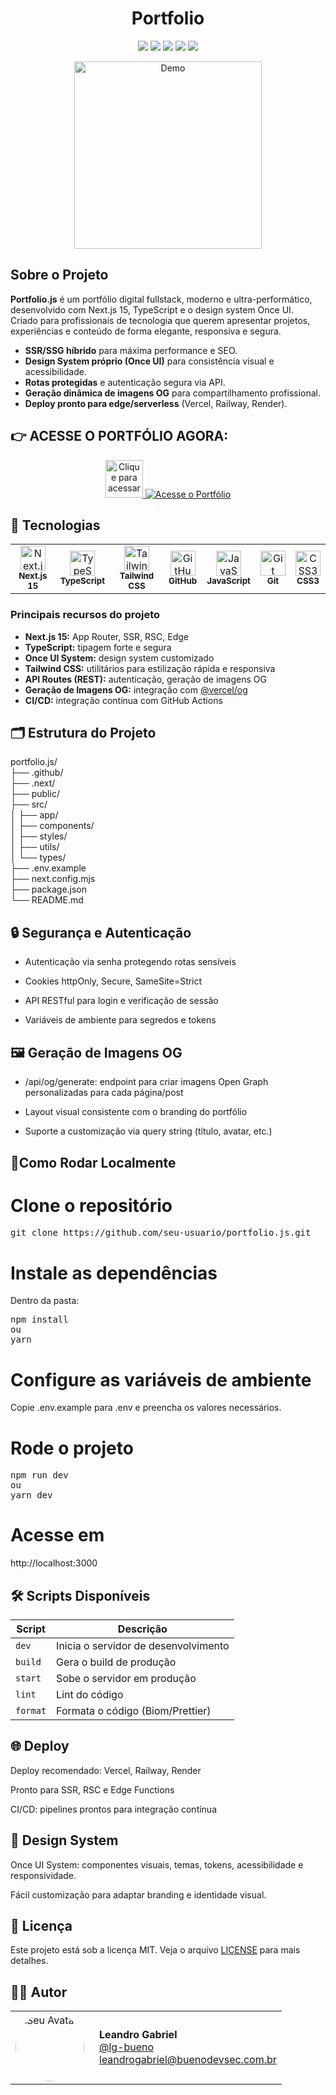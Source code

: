 <h1 align="center">Portfolio</h1>

<p align="center">
  <img src="https://img.shields.io/badge/Next.js-000?style=for-the-badge&logo=next.js&logoColor=white" />
  <img src="https://img.shields.io/badge/TypeScript-007ACC?style=for-the-badge&logo=typescript&logoColor=white" />
  <img src="https://img.shields.io/badge/Tailwind-38B2AC?style=for-the-badge&logo=tailwind-css&logoColor=white" />
  <img src="https://img.shields.io/badge/Once%20UI-1a1a1a?style=for-the-badge" />
  <img src="https://img.shields.io/badge/Vercel-000?style=for-the-badge&logo=vercel&logoColor=white" />
</p>

<p align="center">
  <img src="https://media.giphy.com/media/du3J3cXyzhj75IOgvA/giphy.gif" width="300" alt="Demo" />
</p>

## Sobre o Projeto

**Portfolio.js** é um portfólio digital fullstack, moderno e ultra-performático, desenvolvido com Next.js 15, TypeScript e o design system Once UI.  
Criado para profissionais de tecnologia que querem apresentar projetos, experiências e conteúdo de forma elegante, responsiva e segura.

- **SSR/SSG híbrido** para máxima performance e SEO.
- **Design System próprio (Once UI)** para consistência visual e acessibilidade.
- **Rotas protegidas** e autenticação segura via API.
- **Geração dinâmica de imagens OG** para compartilhamento profissional.
- **Deploy pronto para edge/serverless** (Vercel, Railway, Render).


## 👉 ACESSE O PORTFÓLIO AGORA:

<p align="center">
  <a href="https://buenodevsec.com.br" target="_blank">
    <img src="https://media1.giphy.com/media/v1.Y2lkPTc5MGI3NjExejJjdzMxcnd0NTJpM3hxbjBkbjVjYTBrc2s3NG1ibnlsNjZuYWx1MCZlcD12MV9pbnRlcm5hbF9naWZfYnlfaWQmY3Q9cw/4aAnvkK3wCq6JFyu5e/giphy.gif" alt="Clique para acessar o portfólio" width="60" />
    <img src="https://img.shields.io/badge/ACESSE%20O%20PORTFÓLIO-CLIQUE%20AQUI-00C897?style=for-the-badge&logo=vercel&logoColor=white&labelColor=1A1A1A" alt="Acesse o Portfólio" />
  </a>
</p>

<h2>🚀 Tecnologias</h2>

<table>
  <tr>
    <td align="center">
      <img src="https://cdn.jsdelivr.net/gh/devicons/devicon@latest/icons/nextjs/nextjs-original.svg" width="40" title="Next.js" /><br>
      <sub><b>Next.js 15</b></sub>
    </td>
    <td align="center">
      <img src="https://cdn.jsdelivr.net/gh/devicons/devicon/icons/typescript/typescript-original.svg" width="40" title="TypeScript" /><br>
      <sub><b>TypeScript</b></sub>
    </td>
    <td align="center">
      <img src="https://cdn.jsdelivr.net/gh/devicons/devicon@latest/icons/tailwindcss/tailwindcss-original.svg" width="40" title="Tailwind CSS" /><br>
      <sub><b>Tailwind CSS</b></sub>
    </td>
    <td align="center">
      <img src="https://cdn.jsdelivr.net/gh/devicons/devicon/icons/github/github-original.svg" width="40" title="GitHub" /><br>
      <sub><b>GitHub</b></sub>
    </td>
    <td align="center">
      <img src="https://cdn.jsdelivr.net/gh/devicons/devicon@latest/icons/javascript/javascript-original.svg" width="40" title="JavaScript" /><br>
      <sub><b>JavaScript</b></sub>
    </td>
    <td align="center">
      <img src="https://cdn.jsdelivr.net/gh/devicons/devicon@latest/icons/git/git-original.svg" width="40" title="Git" /><br>
      <sub><b>Git</b></sub>
    </td>
    <td align="center">
      <img src="https://cdn.jsdelivr.net/gh/devicons/devicon@latest/icons/css3/css3-plain-wordmark.svg" width="40" title="CSS3" /><br>
      <sub><b>CSS3</b></sub>
    </td>
  </tr>
</table>

### Principais recursos do projeto

- <b>Next.js 15:</b> App Router, SSR, RSC, Edge
- <b>TypeScript:</b> tipagem forte e segura
- <b>Once UI System:</b> design system customizado
- <b>Tailwind CSS:</b> utilitários para estilização rápida e responsiva
- <b>API Routes (REST):</b> autenticação, geração de imagens OG
- <b>Geração de Imagens OG:</b> integração com <a href="https://vercel.com/docs/functions/og-image-generation" target="_blank">@vercel/og</a>
- <b>CI/CD:</b> integração contínua com GitHub Actions


## 🗂️ Estrutura do Projeto
portfolio.js/<br>
├── .github/<br>
├── .next/<br>
├── public/<br>
├── src/<br>
│   ├── app/<br>
│   ├── components/<br>
│   ├── styles/<br>
│   ├── utils/<br>
│   └── types/<br>
├── .env.example<br>
├── next.config.mjs<br>
├── package.json<br>
└── README.md<br>

## 🔒 Segurança e Autenticação

* Autenticação via senha protegendo rotas sensíveis

* Cookies httpOnly, Secure, SameSite=Strict

* API RESTful para login e verificação de sessão

* Variáveis de ambiente para segredos e tokens

## 🖼️ Geração de Imagens OG
* /api/og/generate: endpoint para criar imagens Open Graph personalizadas para cada página/post

* Layout visual consistente com o branding do portfólio

* Suporte a customização via query string (título, avatar, etc.)

## 🚀Como Rodar Localmente

# Clone o repositório

<pre>
git clone https://github.com/seu-usuario/portfolio.js.git
</pre>

# Instale as dependências

Dentro da pasta: 

<pre>npm install
ou 
yarn
</pre>

# Configure as variáveis de ambiente

Copie .env.example para .env e preencha os valores necessários.

# Rode o projeto
<pre>
npm run dev
ou
yarn dev
</pre>

# Acesse em

http://localhost:3000

## 🛠️ Scripts Disponíveis

<table>
  <thead>
    <tr>
      <th>Script</th>
      <th>Descrição</th>
    </tr>
  </thead>
  <tbody>
    <tr>
      <td><code>dev</code></td>
      <td>Inicia o servidor de desenvolvimento</td>
    </tr>
    <tr>
      <td><code>build</code></td>
      <td>Gera o build de produção</td>
    </tr>
    <tr>
      <td><code>start</code></td>
      <td>Sobe o servidor em produção</td>
    </tr>
    <tr>
      <td><code>lint</code></td>
      <td>Lint do código</td>
    </tr>
    <tr>
      <td><code>format</code></td>
      <td>Formata o código (Biom/Prettier)</td>
    </tr>
  </tbody>
</table>

## 🌐 Deploy

Deploy recomendado: Vercel, Railway, Render

Pronto para SSR, RSC e Edge Functions

CI/CD: pipelines prontos para integração contínua

## 🧩 Design System

Once UI System: componentes visuais, temas, tokens, acessibilidade e responsividade.

Fácil customização para adaptar branding e identidade visual.

## 📄 Licença

Este projeto está sob a licença MIT. Veja o arquivo [LICENSE](./LICENSE) para mais detalhes.

## 👨‍💻 Autor

<table>
  <tr>
    <td>
      <img src="https://avatars.githubusercontent.com/u/65098784?v=4" width="110" style="border-radius: 50%;" alt="Seu Avatar" />
    </td>
    <td style="vertical-align: middle; padding-left: 16px;">
      <strong>Leandro Gabriel</strong><br>
      <a href="https://github.com/lg-bueno">@lg-bueno</a><br>
      <a href="mailto:leandrogabriel@buenodevsec.com.br">leandrogabriel@buenodevsec.com.br</a>
    </td>
  </tr>
</table>
